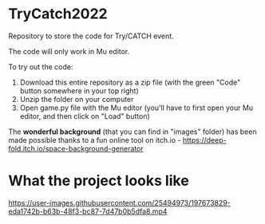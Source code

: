 # TryCatch2022
 
Repository to store the code for Try/CATCH event.

The code will only work in Mu editor.

To try out the code:
1. Download this entire repository as a zip file (with the green "Code" button somewhere in your top right)
2. Unzip the folder on your computer
3. Open game.py file with the Mu editor (you'll have to first open your Mu editor, and then click on "Load" button)

The **wonderful background** (that you can find in "images" folder) has been made possible thanks to a fun online tool on itch.io - https://deep-fold.itch.io/space-background-generator

# What the project looks like

https://user-images.githubusercontent.com/25494973/197673829-eda1742b-b63b-48f3-bc87-7d47b0b5dfa8.mp4

